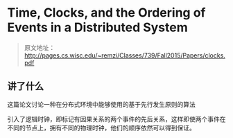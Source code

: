 # Time, Clocks, and the Ordering of Events in a Distributed System

> 原文地址：http://pages.cs.wisc.edu/~remzi/Classes/739/Fall2015/Papers/clocks.pdf

## 讲了什么

这篇论文讨论一种在分布式环境中能够使用的基于先行发生原则的算法

引入了逻辑时钟，即标记有因果关系的两个事件的先后关系，这样即使两个事件在不同的节点上，拥有不同的物理时钟，他们的顺序依然可以得到保证。



